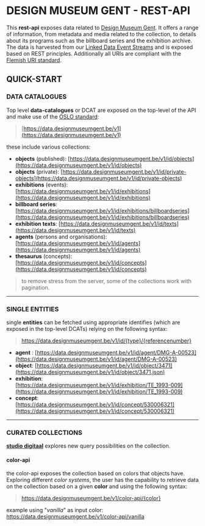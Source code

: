 # DESIGN MUSEUM GENT - REST-API
This **rest-api** exposes data related to [Design Museum Gent](https://data.designmuseumgent.be).  It offers a range of information, from metadata and media related to the collection, to details about its programs such as the billboard series and the exhibition archive. The data is harvested from our [Linked Data Event Streams](https://apidg.gent.be/opendata/adlib2eventstream/v1/) and is exposed based on REST principles. Additionally all URIs are compliant with the [Flemish URI standard](https://joinup.ec.europa.eu/collection/semic-support-centre/document/uri-standard-guidelines-flemish-government). 

## QUICK-START

### DATA CATALOGUES
Top level **data-catalogues** or DCAT are exposed on the top-level of the API and make use of the [OSLO standard](https://joinup.ec.europa.eu/collection/oslo-open-standards-local-administrations-flanders): 
>[https://data.designmuseumgent.be/v1](https://data.designmuseumgent.be/v1)

these include various collections: 
* **objects** (published): [https://data.designmuseumgent.be/v1/id/objects](https://data.designmuseumgent.be/v1/id/objects)
* **objects** (private): [https://data.designmuseumgent.be/v1/id/private-objects](https://data.designmuseumgent.be/v1/id/private-objects)
* **exhibitions** (events): [https://data.designmuseumgent.be/v1/id/exhibitions](https://data.designmuseumgent.be/v1/id/exhibitions)
* **billboard series**: [https://data.designmuseumgent.be/v1/id/exhibitions/billboardseries](https://data.designmuseumgent.be/v1/id/exhibitions/billboardseries)
* **exhibition texts**: [https://data.designmuseumgent.be/v1/id/texts](https://data.designmuseumgent.be/v1/id/texts)
* **agents** (persons and organisations): [https://data.designmuseumgent.be/v1/id/agents](https://data.designmuseumgent.be/v1/id/agents)
* **thesaurus** (concepts): [https://data.designmuseumgent.be/v1/id/concepts](https://data.designmuseumgent.be/v1/id/concepts)
> to remove stress from the server, some of the collections work with pagination.

____

### SINGLE ENTITIES

single **entities** can be fetched using appropriate identifies (which are exposed in the top-level DCATs) relying on the following syntax: 
> https://data.designmuseumgent.be/v1/id/{type}/{referencenumber}

* **agent** : [https://data.designmuseumgent.be/v1/id/agent/DMG-A-00523](https://data.designmuseumgent.be/v1/id/agent/DMG-A-00523)
* **object**: [https://data.designmuseumgent.be/v1/id/object/3471](https://data.designmuseumgent.be/v1/id/object/3471.json)
* **exhibition**: [https://data.designmuseumgent.be/v1/id/exhibition/TE_1993-009](https://data.designmuseumgent.be/v1/id/exhibition/TE_1993-009)
* **concept**: [https://data.designmuseumgent.be/v1/id/concept/530006321](https://data.designmuseumgent.be/v1/id/concept/530006321)

____ 

### CURATED COLLECTIONS
**[studio digitaal](https://digitaal.designmuseumgent.be)** explores new query possibilities on the collection.

#### color-api
the color-api exposes the collection based on colors that objects have. Exploring different _color systems_, the user has the capability to retrieve data on the collection based on a given **color** and using the following syntax:
> https://data.designmuseumgent.be/v1/color-api/{color} 

example using "_vanilla_" as input color: https://data.designmuseumgent.be/v1/color-api/vanilla